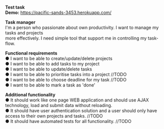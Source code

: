 <b>Test task</b><br />
<b>Demo:</b> https://pacific-sands-3453.herokuapp.com/<br />


<b>Task manager</b><br />
I'm a person who passionate about own productivity. I want to manage my tasks and projects<br />
more effectively. I need simple tool that support me in controlling my task­flow.<br />


<b>Functional requirements</b><br />
● I want to be able to create/update/delete projects<br />
● I want to be able to add tasks to my project<br />
● I want to be able to update/delete tasks<br />
● I want to be able to prioritise tasks into a project	//TODO<br />
● I want to be able to choose deadline for my task	//TODO<br />
● I want to be able to mark a task as 'done'<br />


<b>Additional functionality</b><br />
● It should work like one page WEB application and should use AJAX technology, load
	and submit data without reloading.<br />
● It should have user authentication solution and a user should only have access to their
	own projects and tasks.	//TODO<br />
● It should have automated tests for all functionality.	//TODO<br />
